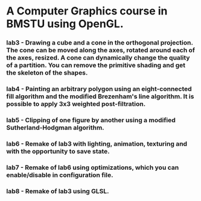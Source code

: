 # A Computer Graphics course in BMSTU using OpenGL.

### lab3 - Drawing a cube and a cone in the orthogonal projection. The cone can be moved along the axes, rotated around each of the axes, resized. A cone can dynamically change the quality of a partition. You can remove the primitive shading and get the skeleton of the shapes.

### lab4 - Painting an arbitrary polygon using an eight-connected fill algorithm and the modified Brezenham's line algorithm. It is possible to apply 3x3 weighted post-filtration.

### lab5 - Clipping of one figure by another using a modified Sutherland-Hodgman algorithm.

### lab6 - Remake of lab3 with lighting, animation, texturing and with the opportunity to save state.

### lab7 - Remake of lab6 using optimizations, which you can enable/disable in configuration file.

### lab8 - Remake of lab3 using GLSL.
